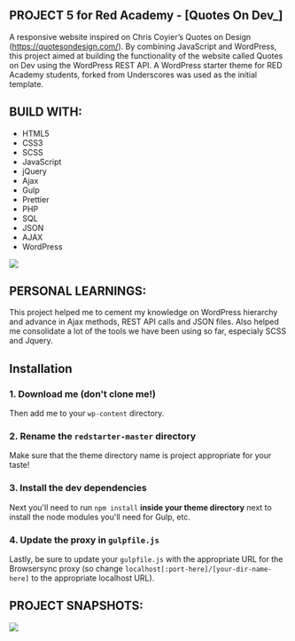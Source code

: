 ## PROJECT 5 for Red Academy - [Quotes On Dev_]

A responsive website inspired on Chris Coyier’s Quotes on Design (https://quotesondesign.com/). By combining JavaScript and WordPress, this project aimed at building the functionality of the website called Quotes on Dev using the WordPress REST API. A WordPress starter theme for RED Academy students, forked from Underscores was used as the initial template.

## BUILD WITH:

- HTML5
- CSS3
- SCSS
- JavaScript
- jQuery
- Ajax
- Gulp
- Prettier
- PHP
- SQL
- JSON
- AJAX
- WordPress

<img src="https://user-images.githubusercontent.com/43591615/62584702-93f71b00-b86a-11e9-8100-3a15f489e722.png">

## PERSONAL LEARNINGS:

This project helped me to cement my knowledge on WordPress hierarchy and advance in Ajax methods, REST API calls and JSON files. Also helped me consolidate a lot of the tools we have been using so far, especialy SCSS and Jquery.  

## Installation

### 1. Download me (don't clone me!)

Then add me to your `wp-content` directory.

### 2. Rename the `redstarter-master` directory

Make sure that the theme directory name is project appropriate for your taste!

### 3. Install the dev dependencies

Next you'll need to run `npm install` **inside your theme directory** next to install the node modules you'll need for Gulp, etc.

### 4. Update the proxy in `gulpfile.js`

Lastly, be sure to update your `gulpfile.js` with the appropriate URL for the Browsersync proxy (so change `localhost[:port-here]/[your-dir-name-here]` to the appropriate localhost URL).

## PROJECT SNAPSHOTS:

  <img src="https://user-images.githubusercontent.com/43591615/62585149-34017400-b86c-11e9-8928-c8028c0db796.png">